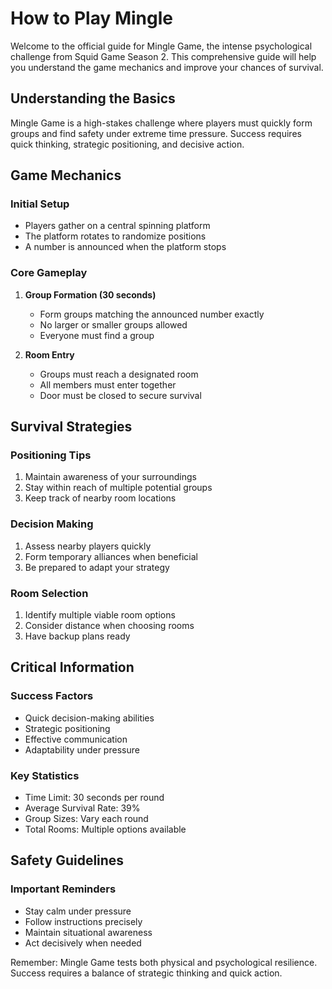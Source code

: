 # How to Play Mingle

Welcome to the official guide for Mingle Game, the intense psychological challenge from Squid Game Season 2. This comprehensive guide will help you understand the game mechanics and improve your chances of survival.

## Understanding the Basics

Mingle Game is a high-stakes challenge where players must quickly form groups and find safety under extreme time pressure. Success requires quick thinking, strategic positioning, and decisive action.

## Game Mechanics

### Initial Setup
- Players gather on a central spinning platform
- The platform rotates to randomize positions
- A number is announced when the platform stops

### Core Gameplay
1. **Group Formation (30 seconds)**
   - Form groups matching the announced number exactly
   - No larger or smaller groups allowed
   - Everyone must find a group

2. **Room Entry**
   - Groups must reach a designated room
   - All members must enter together
   - Door must be closed to secure survival

## Survival Strategies

### Positioning Tips
1. Maintain awareness of your surroundings
2. Stay within reach of multiple potential groups
3. Keep track of nearby room locations

### Decision Making
1. Assess nearby players quickly
2. Form temporary alliances when beneficial
3. Be prepared to adapt your strategy

### Room Selection
1. Identify multiple viable room options
2. Consider distance when choosing rooms
3. Have backup plans ready

## Critical Information

### Success Factors
- Quick decision-making abilities
- Strategic positioning
- Effective communication
- Adaptability under pressure

### Key Statistics
- Time Limit: 30 seconds per round
- Average Survival Rate: 39%
- Group Sizes: Vary each round
- Total Rooms: Multiple options available

## Safety Guidelines

### Important Reminders
- Stay calm under pressure
- Follow instructions precisely
- Maintain situational awareness
- Act decisively when needed

Remember: Mingle Game tests both physical and psychological resilience. Success requires a balance of strategic thinking and quick action.